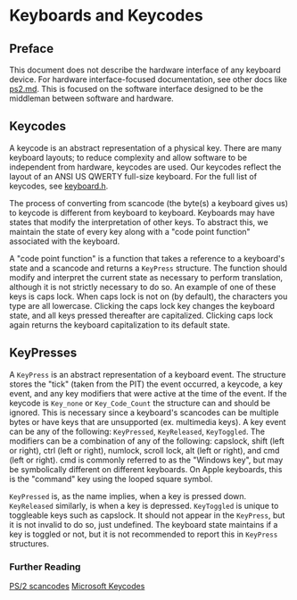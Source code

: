# Keyboards and Keycodes

## Preface

This document does not describe the hardware interface of any keyboard device. For hardware interface-focused documentation, see other docs like [ps2.md](./ps2.md). This is focused on the software interface designed to be the middleman between software and hardware.

## Keycodes

A keycode is an abstract representation of a physical key. There are many keyboard layouts; to reduce complexity and allow software to be independent from hardware, keycodes are used. Our keycodes reflect the layout of an ANSI US QWERTY full-size keyboard. For the full list of keycodes, see [keyboard.h](../../../src/lib/device/keyboard.h).
  
The process of converting from scancode (the byte(s) a keyboard gives us) to keycode is different from keyboard to keyboard. Keyboards may have states that modify the interpretation of other keys. To abstract this, we maintain the state of every key along with a "code point function" associated with the keyboard. 

A "code point function" is a function that takes a reference to a keyboard's state and a scancode and returns a `KeyPress` structure. The function should modify and interpret the current state as necessary to perform translation, although it is not strictly necessary to do so. An example of one of these keys is caps lock. When caps lock is not on (by default), the characters you type are all lowercase. Clicking the caps lock key changes the keyboard state, and all keys pressed thereafter are capitalized. Clicking caps lock again returns the keyboard capitalization to its default state.

## KeyPresses

A `KeyPress` is an abstract representation of a keyboard event. The structure stores the "tick" (taken from the PIT) the event occurred, a keycode, a key event, and any key modifiers that were active at the time of the event. If the keycode is `Key_none` or `Key_Code_Count` the structure can and should be ignored. This is necessary since a keyboard's scancodes can be multiple bytes or have keys that are unsupported (ex. multimedia keys). A key event can be any of the following: `KeyPressed`, `KeyReleased`, `KeyToggled`. The modifiers can be a combination of any of the following: capslock, shift (left or right), ctrl (left or right), numlock, scroll lock, alt (left or right), and cmd (left or right). cmd is commonly referred to as the "Windows key", but may be symbolically different on different keyboards. On Apple keyboards, this is the "command" key using the looped square symbol.
  
`KeyPressed` is, as the name implies, when a key is pressed down. `KeyReleased` similarly, is when a key is depressed. `KeyToggled` is unique to toggleable keys such as capslock. It should not appear in the `KeyPress`, but it is not invalid to do so, just undefined. The keyboard state maintains if a key is toggled or not, but it is not recommended to report this in `KeyPress` structures.

### Further Reading

[PS/2 scancodes](https://wiki.osdev.org/PS/2_Keyboard)
[Microsoft Keycodes](https://download.microsoft.com/download/1/6/1/161ba512-40e2-4cc9-843a-923143f3456c/scancode.doc)
